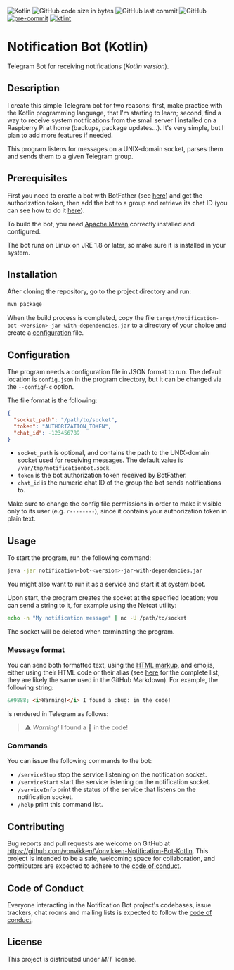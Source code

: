 ![Kotlin](https://img.shields.io/badge/Kotlin-1.4-blue?style=flat&logo=kotlin)
![GitHub code size in bytes](https://img.shields.io/github/languages/code-size/Vonvikken/Vonvikken-Notification-Bot-Kotlin)
![GitHub last commit](https://img.shields.io/github/last-commit/Vonvikken/Vonvikken-Notification-Bot-Kotlin)
![GitHub](https://img.shields.io/github/license/Vonvikken/Vonvikken-Notification-Bot-Kotlin)
[![pre-commit](https://img.shields.io/badge/pre--commit-enabled-brightgreen?logo=pre-commit&logoColor=white)](https://github.com/pre-commit/pre-commit)
[![ktlint](https://img.shields.io/badge/code%20style-%E2%9D%A4-FF4081.svg)](https://ktlint.github.io/)

# Notification Bot (Kotlin)

Telegram Bot for receiving notifications (_Kotlin version_).

## Description

I create this simple Telegram bot for two reasons: first, make practice with the Kotlin programming language, that I'm
starting to learn; second, find a way to receive system notifications from the small server I installed on a Raspberry
Pi at home (backups, package updates...). It's very simple, but I plan to add more features if needed.

This program listens for messages on a UNIX-domain socket, parses them and sends them to a given Telegram group.

## Prerequisites

First you need to create a bot with BotFather
(see [here](https://core.telegram.org/bots#3-how-do-i-create-a-bot)) and get the authorization token, then add the bot
to a group and retrieve its chat ID (you can see how to do
it [here](https://stackoverflow.com/questions/32423837/telegram-bot-how-to-get-a-group-chat-id)).

To build the bot, you need [Apache Maven](https://maven.apache.org/) correctly installed and configured.

The bot runs on Linux on JRE 1.8 or later, so make sure it is installed in your system.

## Installation

After cloning the repository, go to the project directory and run:

```bash
mvn package
```

When the build process is completed, copy the file `target/notification-bot-<version>-jar-with-dependencies.jar` to a
directory of your choice and create a [configuration](#configuration) file.

## Configuration

The program needs a configuration file in JSON format to run. The default location is `config.json` in the program
directory, but it can be changed via the `--config`/`-c` option.

The file format is the following:

```json
{
  "socket_path": "/path/to/socket",
  "token": "AUTHORIZATION_TOKEN",
  "chat_id": -123456789
}
```

* `socket_path` is optional, and contains the path to the UNIX-domain socket used for receiving messages. The default
  value is `/var/tmp/notificationbot.sock`.
* `token` is the bot authorization token received by BotFather.
* `chat_id` is the numeric chat ID of the group the bot sends notifications to.

Make sure to change the config file permissions in order to make it visible only to its user (e.g. `r--------`), since
it contains your authorization token in plain text.

## Usage

To start the program, run the following command:

```bash
java -jar notification-bot-<version>-jar-with-dependencies.jar
```

You might also want to run it as a service and start it at system boot.

Upon start, the program creates the socket at the specified location; you can send a string to it, for example using the
Netcat utility:

```bash
echo -n "My notification message" | nc -U /path/to/socket
```

The socket will be deleted when terminating the program.

### Message format

You can send both formatted text, using the [HTML markup](https://core.telegram.org/bots/api#html-style), and emojis,
either using their HTML code or their alias (see [here](https://github.com/vdurmont/emoji-java/blob/master/EMOJIS.md)
for the complete list, they are likely the same used in the GitHub Markdown). For example, the following string:

```html
&#9888; <i>Warning!</i> I found a :bug: in the code!
```

is rendered in Telegram as follows:

> &#9888; _Warning!_ I found a :bug: in the code!

### Commands
You can issue the following commands to the bot:
* `/serviceStop` stop the service listening on the notification socket.
* `/serviceStart` start the service listening on the notification socket.
* `/serviceInfo` print the status of the service that listens on the notification socket.
* `/help` print this command list.

## Contributing

Bug reports and pull requests are welcome on GitHub at https://github.com/vonvikken/Vonvikken-Notification-Bot-Kotlin.
This project is intended to be a safe, welcoming space for collaboration, and contributors are expected to adhere to the
[code of conduct](https://github.com/vonvikken/Vonvikken-Notification-Bot-Kotlin/blob/master/CODE_OF_CONDUCT.md).

## Code of Conduct

Everyone interacting in the Notification Bot project's codebases, issue trackers, chat rooms and mailing lists is
expected to follow
the [code of conduct](https://github.com/vonvikken/Vonvikken-Notification-Bot-Kotlin/blob/master/CODE_OF_CONDUCT.md).

## License

This project is distributed under _MIT_ license.
